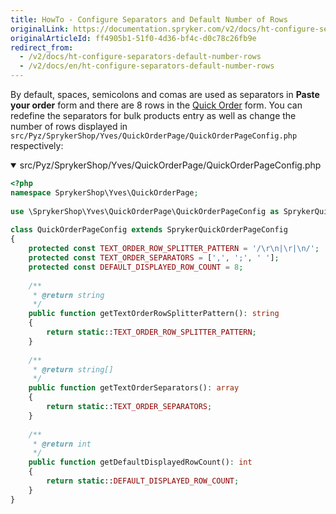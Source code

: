```yaml
---
title: HowTo - Configure Separators and Default Number of Rows
originalLink: https://documentation.spryker.com/v2/docs/ht-configure-separators-default-number-rows
originalArticleId: ff4905b1-51f0-4d36-bf4c-d0c78c26fb9e
redirect_from:
  - /v2/docs/ht-configure-separators-default-number-rows
  - /v2/docs/en/ht-configure-separators-default-number-rows
---
```


By default, spaces, semicolons and comas are used as separators in **Paste your order** form and there are 8 rows in the [Quick Order](https://documentation.spryker.com/v2/docs/quick-add-to-cart-feature-overview) form. You can redefine the separators for bulk products entry as well as change the number of rows displayed in `src/Pyz/SprykerShop/Yves/QuickOrderPage/QuickOrderPageConfig.php` respectively:

<details open>   <summary>src/Pyz/SprykerShop/Yves/QuickOrderPage/QuickOrderPageConfig.php</summary>
    
```php
<?php
namespace SprykerShop\Yves\QuickOrderPage;
 
use \SprykerShop\Yves\QuickOrderPage\QuickOrderPageConfig as SprykerQuickOrderPageConfig;
 
class QuickOrderPageConfig extends SprykerQuickOrderPageConfig
{
	protected const TEXT_ORDER_ROW_SPLITTER_PATTERN = '/\r\n|\r|\n/';
	protected const TEXT_ORDER_SEPARATORS = [',', ';', ' '];
	protected const DEFAULT_DISPLAYED_ROW_COUNT = 8;
 
	/**
	 * @return string
	 */
	public function getTextOrderRowSplitterPattern(): string
	{
		return static::TEXT_ORDER_ROW_SPLITTER_PATTERN;
	}
 
	/**
	 * @return string[]
	 */
	public function getTextOrderSeparators(): array
	{
		return static::TEXT_ORDER_SEPARATORS;
	}
 
	/**
	 * @return int
	 */
	public function getDefaultDisplayedRowCount(): int
	{
		return static::DEFAULT_DISPLAYED_ROW_COUNT;
	}
}
```

</br>
</details>
